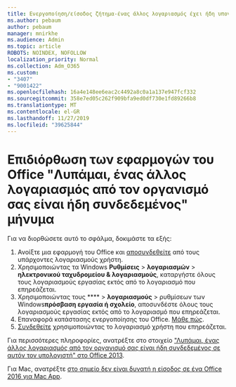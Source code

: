 ```yaml
---
title: Ενεργοποίηση/είσοδος ζήτημα-ένας άλλος λογαριασμός έχει ήδη υπογραφεί στο
ms.author: pebaum
author: pebaum
manager: mnirkhe
ms.audience: Admin
ms.topic: article
ROBOTS: NOINDEX, NOFOLLOW
localization_priority: Normal
ms.collection: Adm_O365
ms.custom:
- "3407"
- "9001422"
ms.openlocfilehash: 16a4e148ee6eac2c4492a8c0a1a137e947fcf332
ms.sourcegitcommit: 358e7ed05c262f909bfa9ed0df730e1fd89266b8
ms.translationtype: MT
ms.contentlocale: el-GR
ms.lasthandoff: 11/27/2019
ms.locfileid: "39625844"
---
```

# <a name="fixing-the-office-apps-sorry-another-account-from-your-organization-is-already-signed-in-message"></a>Επιδιόρθωση των εφαρμογών του Office "Λυπάμαι, ένας άλλος λογαριασμός από τον οργανισμό σας είναι ήδη συνδεδεμένος" μήνυμα

Για να διορθώσετε αυτό το σφάλμα, δοκιμάστε τα εξής:

1. Ανοίξτε μια εφαρμογή του Office και [αποσυνδεθείτε](https://support.office.com/article/5a20dc11-47e9-4b6f-945d-478cb6d92071) από τους υπάρχοντες λογαριασμούς χρήστη.   
2. Χρησιμοποιώντας τα Windows **Ρυθμίσεις** > **λογαριασμών** > **ηλεκτρονικού ταχυδρομείου & λογαριασμούς**, καταργήστε όλους τους λογαριασμούς εργασίας εκτός από το λογαριασμό που επηρεάζεται. 
3. Χρησιμοποιώντας τους **** > **λογαριασμούς** > ρυθμίσεων των Windows**πρόσβαση εργασία ή σχολείο**, αποσυνδέστε όλους τους λογαριασμούς εργασίας εκτός από το λογαριασμό που επηρεάζεται. 
4. Επαναφορά κατάστασης ενεργοποίησης του Office. [Μάθε πώς](https://docs.microsoft.com/office365/troubleshoot/activation/reset-office-365-proplus-activation-state
).
5. [Συνδεθείτε](https://support.office.com/article/628ea040-f265-49de-b986-be09c3ebf8a9) χρησιμοποιώντας το λογαριασμό χρήστη που επηρεάζεται. 

Για περισσότερες πληροφορίες, ανατρέξτε στο στοιχείο ["Λυπάμαι, ένας άλλος λογαριασμός από τον οργανισμό σας είναι ήδη συνδεδεμένος σε αυτόν τον υπολογιστή" στο Office 2013](https://docs.microsoft.com/office/troubleshoot/error-messages/another-account-already-signed-in).

Για Mac, ανατρέξτε [στο σημείο δεν είναι δυνατή η είσοδος σε ένα Office 2016 για Mac App](https://docs.microsoft.com/office365/troubleshoot/authentication/sign-in-to-office-2016-for-mac-fail).